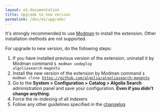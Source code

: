 ```yaml
---
layout: m1-documentation
title: Upgrade to new version
permalink: /doc/m1/upgrade/
---
```


It's strongly recommended to use [Modman](https://github.com/colinmollenhour/modman) to install the extension. Other installation methods are not supported.

For upgrade to new version, do the following steps:

1. If you have installed previous version of the extension, uninstall it by Modman command <code>$ modman undeploy algoliasearch-magento</code>
2. Install the new version of the extension by Modman command <code>$ modman clone https://github.com/algolia/algoliasearch-magento</code>
3. Go to the **System > Configuration > Catalog > Algolia Search** administration panel and save your configuration. **Even if you didn’t change anything.**
4. Force the re-indexing of all indexers
5. Follow any other guidelines specified in the [changelog](https://github.com/algolia/algoliasearch-magento/blob/master/CHANGELOG.md)
